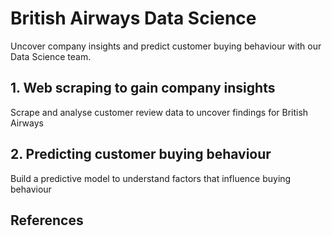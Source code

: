 # British Airways Data Science
Uncover company insights and predict customer buying behaviour with our Data Science team.

## 1. Web scraping to gain company insights

Scrape and analyse customer review data to uncover findings for British Airways

## 2. Predicting customer buying behaviour

Build a predictive model to understand factors that influence buying behaviour

## References
